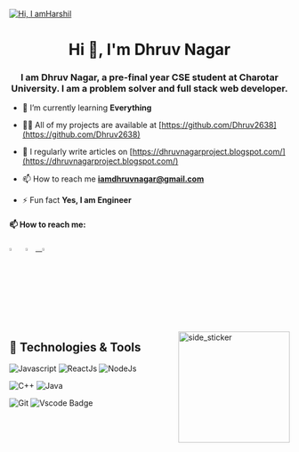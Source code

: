 [<img src="./https://media.giphy.com/media/ko7twHhomhk8E/giphy.gif" alt="Hi, I amHarshil">](https://github.com/harshil-270/)

<h1 align="center">Hi 👋, I'm Dhruv Nagar</h1>
<h3 align="center">I am Dhruv Nagar, a pre-final year CSE student at Charotar University. I am a problem solver and full stack web developer.</h3>

- 🌱 I’m currently learning **Everything**

- 👨‍💻 All of my projects are available at [https://github.com/Dhruv2638](https://github.com/Dhruv2638)

- 📝 I regularly write articles on [https://dhruvnagarproject.blogspot.com/](https://dhruvnagarproject.blogspot.com/)

- 📫 How to reach me **iamdhruvnagar@gmail.com**

- ⚡ Fun fact **Yes, I am Engineer**

<!-- links to social media icons -->
  #### 📫 How to reach me:
  
[<img src="https://img.icons8.com/color/48/000000/linkedin.png" width="3.5%"/>](https://www.linkedin.com/in/dhruv-nagar-8595a2195) 
&nbsp; <a href="mailto:iamdhruvnagar@gmail.com"> <img src="https://img.icons8.com/fluent/48/000000/gmail.png" width="3.5%"/>
&nbsp; [<img src="https://img.icons8.com/fluent/48/000000/instagram-new.png" width="3.5%"/>](https://www.instagram.com/medhruvnagar/) 
<!-- &nbsp; [<img src="https://github.com/sciencepal/sciencepal/blob/master/assets/discord-round.svg" width="3.5%"/>](https://discordapp.com/users/693479853822967828/) -->

<!-- Graph GIF -->
<img align="right" width=200px height=200px alt="side_sticker" src="https://media.giphy.com/media/TEnXkcsHrP4YedChhA/giphy.gif" />
  
## 🔧 Technologies & Tools
![Javascript](https://img.shields.io/badge/JavaScript-323330?style=for-the-badge&logo=javascript&logoColor=F7DF1E)
![ReactJs](https://img.shields.io/badge/React-20232A?style=for-the-badge&logo=react&logoColor=61DAFB)
![NodeJs](https://img.shields.io/badge/Node.js-43853D?style=for-the-badge&logo=node.js&logoColor=white)

![C++](https://img.shields.io/badge/C%2B%2B-00599C?style=for-the-badge&logo=c%2B%2B&logoColor=white)
![Java](https://img.shields.io/badge/Java-ED8B00?style=for-the-badge&logo=java&logoColor=white)

![Git](https://img.shields.io/badge/Git-F05032?style=for-the-badge&logo=git&logoColor=white)
![Vscode Badge](https://img.shields.io/badge/VSCode-0078D4?style=for-the-badge&logo=visual%20studio%20code&logoColor=white)
